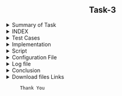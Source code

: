 <h2 align="center">Task-3</h2>

<details>
  <summary> Summary of Task </summary>
  <ul>
    <br>
    <li> Write a script in Shell.</li>
    <li> This script has been used to download 2 google sheets. </li>
    <li> Both of those Google sheets will have the formate csv file. </li>
    <li> Only the name, Average and Sum columns and their values should be printed. </li>
  </ul>
</details>

<details>
<summary> INDEX </summary>
  <ul>
    <br>
    <li> Test cases</li>
    <li> Implementation </li>
    <li> Script </li>
    <li> Output of script </li>
    <li> Conclusion  </li>
    <li> download files links </li>
  </ul>
  </details>

<details>
  <summary> Test Cases </summary>
  
|S.NO|Test Cases|Test Case Description|Expected Result|Test Status|Output|
|:----:|:-----:|:-----:|:-----:|:-----:|:----:|
|1|**Published Url** |Spread sheet link published by using publish to web option from file of spreadsheet and select the .csv format |Url should be published|**PASS** |![Webpublish](https://user-images.githubusercontent.com/82143335/116895216-94476480-ac50-11eb-9466-18a10936a60e.PNG)|
|2|**The path of commands  is declared in Variable** |I declared the path of commands in variables in the configuration file which i used in the script file. |Path of command should be declare in the variable |**PASS**|![variables](https://user-images.githubusercontent.com/82143335/116895709-1cc60500-ac51-11eb-8d94-fbb9faf237a5.PNG)|
|3|**Google spread sheet downloaded in CSV format** |I used wget with -q option with url of the google spread sheet to download in csv format -q option is used for silently downloaded <br/> I used this $WGET $WGETOPT1 $MYURL01 and $MYURL02 the value of these variable extracting from the configuration file |Google spreadsheet in csv format should be downloaded |**PASS** |![download spreadsheet](https://user-images.githubusercontent.com/82143335/116896072-7cbcab80-ac51-11eb-9828-6bb1f0caf055.PNG)|
|4|**Rename downloaded file**|Renamed  files by using mv command  <br/> I used this $MV $OLDFILENAME1 $NEWFILENAME1  the value of these variable extract from the configuration file |Files should be renamed|**PASS** |--|
|5 |**Rename downloaded file** |Renamed  files by using mv command  <br/> I used this $MV $OLDFILENAME2 $NEWFILENAME2 the value of these variable extract from the configuration file |Files should be renamed|**PASS** |--|
|6 |**DISPLAY THE OUTPUT using configuration file** | I used the source of configuration file in the script and run the script  <br/> I used  this to extract the required column (awk -F "," '{print "Name :",$name1, "\n", "Sum :",$average1* "\n", "Average :",$average1, "\n"}') |Script should be run and display the output |**PASS** |![outpu2](https://user-images.githubusercontent.com/82143335/116898853-872c7480-ac54-11eb-92b5-81bcc2a41a1c.PNG)|
|7 |**Adding the column in the spreadsheet** |Add the column in the spreadsheet and gives the word to all students |Output should be updated |**PASS** | |
|8 |**Adding the row in the spreadsheet** |Add the row in the spreadsheet and gives the word in all the columns |Output should be updated |**PASS** | |
|9 |**Redirect the output** |Redirect the output of both sheet in a file  using this **> & >>** |Output should be redirect in the file |**PASS** | |
|10 |**log file** |when script run all logs genrate in log file |log should be genrated successfully in log file |**pass** |![log](https://user-images.githubusercontent.com/82143335/116899357-12a60580-ac55-11eb-822a-faa3d25cfff6.PNG)|

  
  </details>
  
  <details>
  <summary> Implementation </summary>
  
In this script, first of all I copied the spreadsheet link to csv link through web publish option.
After that I downloaded the link to the spreadsheet with the wget command and rename the download file with the mv command.
Then I got the required output from awk command.
  
  </details>
  
  <details>
  <summary> Script </summary>
  </details>
  
  <details>
  <summary> Configuration File </summary>
  
 #This is the main configuration file of script

#=======================================================================================

#Variable declaration of command path which used in script

#wget command is a Linux command line utility that helps us to download the files from the web.

WGET=/usr/bin/wget

#echo command in linux is used to display line of text/stringon terminal.

ECHO=/usr/bin/echo

#mv command renames a file or folder and moves a group of files to a different directory

MV=/usr/bin/mv

#cat command allows us to create single or multiple files, view contain of file, concatenate files and redirect output in terminal or files.

CAT=/usr/bin/cat

#awk command searches files for text containing a pattern. When a line or text matches, awk performs a specific action on that line/text.

AWK=/usr/bin/awk

#tail commandprint the last N number of data of the given input.

TAIL=/usr/bin/tail

#tr is a command for translating or deleting characters.

TR=/usr/bin/tr

#The grep command in unix or linux system is used to print the lines that match a given pattern.

GREP=/usr/bin/grep

#wc Command in Linux Count Number of Lines, Words, and Character.

WC=/usr/bin/wc

#pwd command prints the path of the working directory

PWD=/usr/bin/pwd

#cp command is used to copy files or group of files or directory.

CP=/usr/bin/cp

#date command is used to display the system date and time.

DATE=/usr/bin/date

#=/usr/bin/

#===================================================================================

#wget command option

#The download output is not visible so -q is used

WGETOPT1=-q

#===================================================================================

#tr command option

#-cd option used for delete the character.

TROPT1=-cd

#====================================================================================

#wc command option

#-c is used ko count the character

WCOPT1=-c

#====================================================================================

#grep command option

#-i option used for displays both uppercase and lowercase results.

GREPOPT1=-i

#====================================================================================

#awk command option

#-F used for the input field separator.

AWKOPT1=-F

#=====================================================================================

#here url used to download the spreadsheet in the format CSV

#Below url01 for download the spreadsheet 1

MYURL01=https://docs.google.com/spreadsheets/d/e/2PACX-1vS9pmOTPTCVI3XdmGtzetXIm9YVD2cnLDXAkBviswsYAifm9d9dq_iKfPFaHOMpL9oxtSJBh-u9R5CW/pub?output=csv

#=====================================================================================

#Below url02 for download the spreadsheet 2

MYURL02=https://docs.google.com/spreadsheets/d/e/2PACX-1vSEjogtwoNCCLzmjLHSegdJXH-icphTYJfzpAGC7WYOBPqgkwXNgcC3HQGpfU4tP-Jf8KUTVOHBloX6/pub?output=csv

#======================================================================================

#Rename the downloaded file 1

OLDFILENAME1=/home/pradeep/task/pub?output=csv

NEWFILENAME1=/home/pradeep/task/sheet1.csv

#======================================================================================

#Rename the downloaded file 2

OLDFILENAME2=/home/pradeep/task/pub?output=csv

NEWFILENAME2=/home/pradeep/task/sheet2.csv

#======================================================================================

#SRNCOLUMN=SrNo

#INTERCOL=Intern Name

#COLUMN3=Punctuality

#COLUMN4=Time management

#COLUMN5=Attendance

#COLUMN6=Communication

#COLUMN7=Requirement analysis

#COLUMN8=Self Learning

#COLUMN9=Grammatical error

#COLUMN10=Creativity

AVGCOLUMN=Average

avgcolumn=average

#namecolumn=name

#=====================================================================================

#Extra column

NAMECOL=Name

INTERNCOL=Intern

SUMCOL=Sum

AVGCOL=Avg

#====================================================================================

#log file of script

log=/home/pradeep/task/script.log

#====================================================================================

#directory for datafile

DATADIR=/home/pradeep/task/datafile

OUTPUTFIR=/home/pradeep/task/datafile/output.txt

#====================================================================================

  </details>
  
  <details>
  <summary> Log file </summary>
   
Mon May  3 17:08:08 IST 2021 [wget command] download the csv file using wget command /usr/bin/wget -q https://docs.google.com/spreadsheets/d/e/2PACX-1vS9pmOTPTCVI3XdmGtzetXIm9YVD2cnLDXAkBviswsYAifm9d9dq_iKfPFaHOMpL9oxtSJBh-u9R5CW/pub?output=csv

Mon May  3 21:09:12 IST 2021 [wget command] download the csv file using wget command /usr/bin/wget -q https://docs.google.com/spreadsheets/d/e/2PACX-
1vS9pmOTPTCVI3XdmGtzetXIm9YVD2cnLDXAkBviswsYAifm9d9dq_iKfPFaHOMpL9oxtSJBh-u9R5CW/pub?output=csv

Mon May  3 21:09:12 IST 2021 [mv command] It rename the downloaded file using mv command /usr/bin/mv /home/pradeep/task/pub?output=csv /home/pradeep/task/sheet1.csv

Mon May  3 21:09:12 IST 2021 [count commas] count the no of commas before the Intern name 1

Mon May  3 21:09:12 IST 2021 [add 1 in the previous result of commas] 1

Mon May  3 21:09:12 IST 2021  [total commas for extract the Intern name column ] 2

Mon May  3 21:09:12 IST 2021 [count commas] count the no of commas before the Average 10

Mon May  3 21:09:12 IST 2021 [add 1 in the total no of commas before average column to get the exact average column] 1

Mon May  3 21:09:12 IST 2021 [commas for extract the average column] 11

Mon May  3 21:09:12 IST 2021 [output for sheet 1] successfully print sheet1 the required output

Mon May  3 21:09:17 IST 2021 [wget command] download the csv file using wget command /usr/bin/wget -q https://docs.google.com/spreadsheets/d/e/2PACX-1vSEjogtwoNCCLzmjLHSegdJXH-icphTYJfzpAGC7WYOBPqgkwXNgcC3HQGpfU4tP-Jf8KUTVOHBloX6/pub?output=csv

Mon May  3 21:09:17 IST 2021 [mv command] download sheet2 csv file using mv command /usr/bin/mv /home/pradeep/task/pub?output=csv /home/pradeep/task/sheet2.csv

Mon May  3 21:09:17 IST 2021 [count comma for intername] count the no of commas before the Intern name 1

Mon May  3 21:09:17 IST 2021 [add 1 in the total no of commas before Intern name column to get the exact Intern name column] 1

Mon May  3 21:09:17 IST 2021  [total commas for intername] download sheet2 csv file using this command 2

Mon May  3 21:09:17 IST 2021 [count commas] count the no of commas before the Average 10

Mon May  3 21:09:17 IST 2021 [add 1 for Average] download sheet2 csv file using this command 1

Mon May  3 21:09:17 IST 2021 [commas for extract the average column] 11

Mon May  3 21:09:17 IST 2021 [output for sheet 2] successfully print sheet2 the required output
  
  </details>
  
  <details>
  <summary> Conclusion </summary>
  
  I would like to share my experience while doing this work. The given script is doing its job correctly.
  
  </details>
  
  <details>
  <summary> Download files Links </summary>
  
#### Download the google sheet in csv format for evaluation of self and others on the basis of previous performance.
- [Link for download csv file 1](https://docs.google.com/spreadsheets/d/e/2PACX-1vS9pmOTPTCVI3XdmGtzetXIm9YVD2cnLDXAkBviswsYAifm9d9dq_iKfPFaHOMpL9oxtSJBh-u9R5CW/pub?output=csv)

#### Download the google sheet in  csv format for evaluation of self and others on the basis of task1
- [Link for download csv file 2](https://docs.google.com/spreadsheets/d/e/2PACX-1vSEjogtwoNCCLzmjLHSegdJXH-icphTYJfzpAGC7WYOBPqgkwXNgcC3HQGpfU4tP-Jf8KUTVOHBloX6/pub?output=csv)

  </details>

```
     Thank You
```
